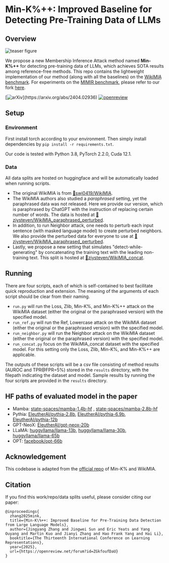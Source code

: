 # Min-K%++: Improved Baseline for Detecting Pre-Training Data of LLMs

## Overview

![teaser figure](images/teaser_w_results.png)

We propose a new Membership Inference Attack method named **Min-K%++** for detecting pre-training data of LLMs, which achieves SOTA results among reference-free methods. This repo contains the lightweight implementation of our method (along with all the baselines) on the [WikiMIA benchmark](https://huggingface.co/datasets/swj0419/WikiMIA). For experiments on the [MIMIR benchmark](https://github.com/iamgroot42/mimir), please refer to our fork [here](https://github.com/zjysteven/mimir).

[![arXiv](https://img.shields.io/badge/arXiv-2404.02936-b31b1b.svg?)](https://arxiv.org/abs/2404.02936)
[![openreview](https://img.shields.io/badge/ICLR-openreview-blue)](https://openreview.net/forum?id=ZGkfoufDaU)



## Setup
### Environment
First install torch according to your environment. Then simply install dependencies by `pip install -r requirements.txt`.

Our code is tested with Python 3.8, PyTorch 2.2.0, Cuda 12.1.

### Data
All data splits are hosted on huggingface and will be automatically loaded when running scripts.
- The original WikiMIA is from [🤗swj0419/WikiMIA](https://huggingface.co/datasets/swj0419/WikiMIA). 
- The WikiMIA authors also studied a *paraphrased* setting, yet the paraphrased data was not released. Here we provide our version, which is paraphrased by ChatGPT with the instruction of replacing certain number of words. The data is hosted at [🤗zjysteven/WikiMIA_paraphrased_perturbed](https://huggingface.co/datasets/zjysteven/WikiMIA_paraphrased_perturbed).
- In addition, to run Neighbor attack, one needs to perturb each input sentence (with masked language model) to create perturbed neighbors. We also provide the perturbed data for everyone to use at [🤗zjysteven/WikiMIA_paraphrased_perturbed](https://huggingface.co/datasets/zjysteven/WikiMIA_paraphrased_perturbed).
- Lastly, we propose a new setting that simulates "detect-while-generating" by concatenating the training text with the leading non-training text. This split is hosted at [🤗zjysteven/WikiMIA_concat](https://huggingface.co/datasets/zjysteven/WikiMIA_concat).

## Running
There are four scripts, each of which is self-contained to best facilitate quick reproduction and extension. The meaning of the arguments of each script should be clear from their naming.

- `run.py` will run the Loss, Zlib, Min-K%, and Min-K%++ attack on the WikiMIA dataset (either the original or the paraphrased version) with the specified model.
- `run_ref.py` will run the Ref, Lowercase attack on the WikiMIA dataset (either the original or the paraphrased version) with the specified model.
- `run_neighbor.py` will run the Neighbor attack on the WikiMIA dataset (either the original or the paraphrased version) with the specified model.
- `run_concat.py` focus on the WikiMIA_concat dataset with the specified model. For this setting only the Loss, Zlib, Min-K%, and Min-K%++ are applicable.

The outputs of these scripts will be a csv file consisting of method results (AUROC and TPR@FPR=5%) stored in the `results` directory, with the filepath indicating the dataset and model. Sample results by running the four scripts are provided in the `results` directory.

## HF paths of evaluated model in the paper
- Mamba: [state-spaces/mamba-1.4b-hf](https://huggingface.co/state-spaces/mamba-1.4b-hf)
, [state-spaces/mamba-2.8b-hf](https://huggingface.co/state-spaces/mamba-2.8b-hf)
- Pythia: [EleutherAI/pythia-2.8b](https://huggingface.co/EleutherAI/pythia-2.8b), [EleutherAI/pythia-6.9b](https://huggingface.co/EleutherAI/pythia-6.9b), [EleutherAI/pythia-12b](https://huggingface.co/EleutherAI/pythia-12b)
- GPT-NeoX: [EleutherAI/gpt-neox-20b](https://huggingface.co/EleutherAI/gpt-neox-20b)
- LLaMA: [huggyllama/llama-13b](https://huggingface.co/huggyllama/llama-13b), [huggyllama/llama-30b](https://huggingface.co/huggyllama/llama-30b), [huggyllama/llama-65b](https://huggingface.co/huggyllama/llama-65b)
- OPT: [facebook/opt-66b](https://huggingface.co/facebook/opt-66b)


## Acknowledgement
This codebase is adapted from the [official repo](https://github.com/swj0419/detect-pretrain-code) of Min-K% and WikiMIA.

## Citation
If you find this work/repo/data splits useful, please consider citing our paper:
```
@inproceedings{
  zhang2025mink,
  title={Min-K\%++: Improved Baseline for Pre-Training Data Detection from Large Language Models},
  author={Jingyang Zhang and Jingwei Sun and Eric Yeats and Yang Ouyang and Martin Kuo and Jianyi Zhang and Hao Frank Yang and Hai Li},
  booktitle={The Thirteenth International Conference on Learning Representations},
  year={2025},
  url={https://openreview.net/forum?id=ZGkfoufDaU}
}
```
